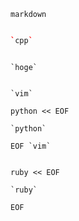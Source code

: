 
`markdown`


```cpp

`cpp`


```


```hoge

`hoge`

```


```vim

`vim`

python << EOF

`python`

EOF `vim`


ruby << EOF

`ruby`

EOF


```



